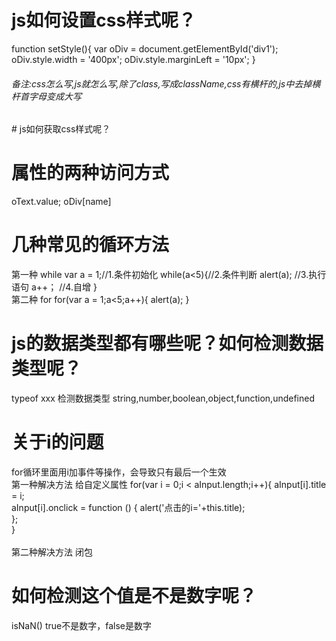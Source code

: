 # js如何设置css样式呢？
function setStyle(){
		var oDiv = document.getElementById('div1'); 
		oDiv.style.width = '400px';
		oDiv.style.marginLeft = '10px'; 
	}  
<h6>备注:css怎么写,js就怎么写,除了class,写成className,css有横杆的,js中去掉横杆首字母变成大写</h6>
# js如何获取css样式呢？
  
# 属性的两种访问方式
  oText.value;
  oDiv[name]
# 几种常见的循环方法
  第一种 while
  var a = 1;//1.条件初始化
  while(a<5){//2.条件判断
    alert(a); //3.执行语句
    a++；     //4.自增
  }<br/>
  第二种 for
  for(var a = 1;a<5;a++){
    alert(a);
  }
# js的数据类型都有哪些呢？如何检测数据类型呢？
  typeof xxx 检测数据类型
  string,number,boolean,object,function,undefined
# 关于i的问题
   for循环里面用i加事件等操作，会导致只有最后一个生效	
   第一种解决方法 给自定义属性
   	for(var i = 0;i < aInput.length;i++){ 
	    aInput[i].title = i;              
	    aInput[i].onclick = function () { 
	        alert('点击的i='+this.title);    
	    };                                
	}<br/>                                     
  第二种解决方法 闭包
# 如何检测这个值是不是数字呢？
  isNaN()  true不是数字，false是数字
  
  	
